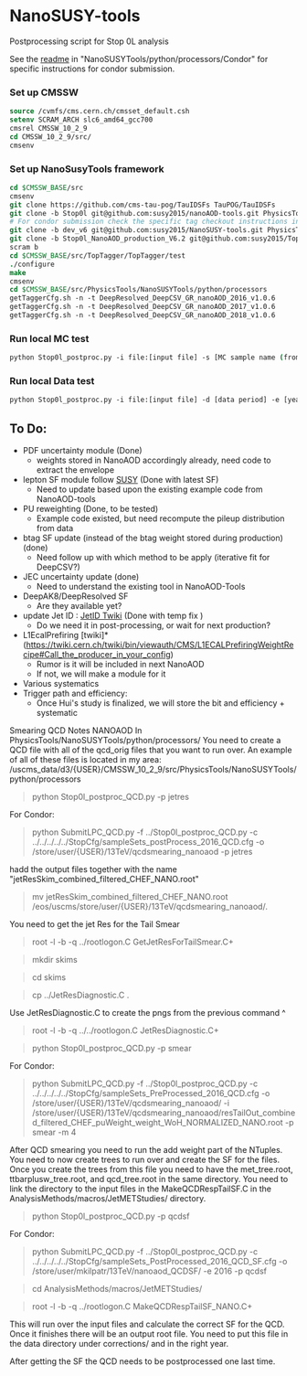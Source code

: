 # NanoSUSY-tools
Postprocessing script for Stop 0L analysis

See the [readme](python/processors/Condor/README.md) in "NanoSUSYTools/python/processors/Condor" for specific instructions for condor submission.

### Set up CMSSW

```tcsh
source /cvmfs/cms.cern.ch/cmsset_default.csh
setenv SCRAM_ARCH slc6_amd64_gcc700
cmsrel CMSSW_10_2_9
cd CMSSW_10_2_9/src/
cmsenv
```

### Set up NanoSusyTools framework
```tcsh
cd $CMSSW_BASE/src
cmsenv
git clone https://github.com/cms-tau-pog/TauIDSFs TauPOG/TauIDSFs
git clone -b Stop0l git@github.com:susy2015/nanoAOD-tools.git PhysicsTools/NanoAODTools
# For condor submission check the specific tag checkout instructions in [readme](python/processors/Condor/README.md)
git clone -b dev_v6 git@github.com:susy2015/NanoSUSY-tools.git PhysicsTools/NanoSUSYTools
git clone -b Stop0l_NanoAOD_production_V6.2 git@github.com:susy2015/TopTagger.git
scram b
cd $CMSSW_BASE/src/TopTagger/TopTagger/test
./configure
make
cmsenv
cd $CMSSW_BASE/src/PhysicsTools/NanoSUSYTools/python/processors
getTaggerCfg.sh -n -t DeepResolved_DeepCSV_GR_nanoAOD_2016_v1.0.6
getTaggerCfg.sh -n -t DeepResolved_DeepCSV_GR_nanoAOD_2017_v1.0.6
getTaggerCfg.sh -n -t DeepResolved_DeepCSV_GR_nanoAOD_2018_v1.0.6
```

### Run local MC test
```tcsh
python Stop0l_postproc.py -i file:[input file] -s [MC sample name (from sampleSet cfg file)] -e [year]
```

### Run local Data test
```tcsh
python Stop0l_postproc.py -i file:[input file] -d [data period] -e [year]
```


## To Do:
* PDF uncertainty module (Done)
    * weights stored in NanoAOD accordingly already, need code to extract the envelope
* lepton SF module follow [SUSY](https://twiki.cern.ch/twiki/bin/viewauth/CMS/SUSLeptonSF#Scale_Factors_for_SUSY_IDs) (Done with latest SF)
    * Need to update based upon the existing example code from NanoAOD-tools
* PU reweighting  (Done, to be tested)
    * Example code existed, but need recompute the pileup distribution from data
* btag SF update (instead of the btag weight stored during production) (done)
    * Need follow up with which method to be apply (iterative fit for DeepCSV?)
* JEC uncertainty update (done)
    * Need to understand the existing tool in NanoAOD-Tools
* DeepAK8/DeepResolved SF
    * Are they available yet?
* update Jet ID : [JetID Twiki](https://twiki.cern.ch/twiki/bin/viewauth/CMS/JetID13TeVRun2018) (Done with temp fix )
    * Do we need it in post-processing, or wait for next production?
* L1EcalPrefiring [twiki]* (https://twiki.cern.ch/twiki/bin/viewauth/CMS/L1ECALPrefiringWeightRecipe#Call_the_producer_in_your_config)
    * Rumor is it will be included in next NanoAOD
    * If not, we will make a module for it
* Various systematics 
* Trigger path and efficiency:
    * Once Hui's study is finalized, we will store the bit and efficiency + systematic

Smearing QCD Notes NANOAOD
In PhysicsTools/NanoSUSYTools/python/processors/
You need to create a QCD file with all of the qcd_orig files that you want to run over.
An example of all of these files is located in my area: /uscms_data/d3/{USER}/CMSSW_10_2_9/src/PhysicsTools/NanoSUSYTools/python/processors

> python Stop0l_postproc_QCD.py -p jetres

For Condor:
> python SubmitLPC_QCD.py -f ../Stop0l_postproc_QCD.py -c ../../../../../StopCfg/sampleSets_postProcess_2016_QCD.cfg -o /store/user/{USER}/13TeV/qcdsmearing_nanoaod -p jetres

hadd the output files together with the name "jetResSkim_combined_filtered_CHEF_NANO.root"

> mv jetResSkim_combined_filtered_CHEF_NANO.root /eos/uscms/store/user/{USER}/13TeV/qcdsmearing_nanoaod/.

You need to get the jet Res for the Tail Smear
> root -l -b -q ../rootlogon.C GetJetResForTailSmear.C+

> mkdir skims

> cd skims

> cp ../JetResDiagnostic.C .

Use JetResDiagnostic.C to create the pngs from the previous command ^
> root -l -b -q ../../rootlogon.C JetResDiagnostic.C+

> python Stop0l_postproc_QCD.py -p smear

For Condor:
> python SubmitLPC_QCD.py -f ../Stop0l_postproc_QCD.py -c ../../../../../StopCfg/sampleSets_PreProcessed_2016_QCD.cfg -o /store/user/{USER}/13TeV/qcdsmearing_nanoaod/ -i /store/user/{USER}/13TeV/qcdsmearing_nanoaod/resTailOut_combined_filtered_CHEF_puWeight_weight_WoH_NORMALIZED_NANO.root -p smear -m 4

After QCD smearing you need to run the add weight part of the NTuples.
You need to now create trees to run over and create the SF for the files. 
Once you create the trees from this file you need to have the met_tree.root, ttbarplusw_tree.root, and qcd_tree.root in the same directory.
You need to link the directory to the input files in the MakeQCDRespTailSF.C in the AnalysisMethods/macros/JetMETStudies/ directory.

> python Stop0l_postproc_QCD.py -p qcdsf

For Condor:
> python SubmitLPC_QCD.py -f ../Stop0l_postproc_QCD.py -c ../../../../../StopCfg/sampleSets_PostProcessed_2016_QCD_SF.cfg -o /store/user/mkilpatr/13TeV/nanoaod_QCDSF/ -e 2016 -p qcdsf

> cd AnalysisMethods/macros/JetMETStudies/

> root -l -b -q ../rootlogon.C MakeQCDRespTailSF_NANO.C+

This will run over the input files and calculate the correct SF for the QCD. Once it finishes there will be an output root file. You need to put this file in the data directory under corrections/ and in the right year. 

After getting the SF the QCD needs to be postprocessed one last time.

